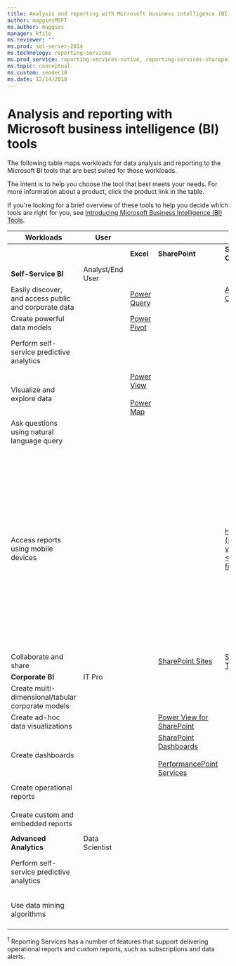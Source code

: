 ```yaml
---
title: Analysis and reporting with Microsoft business intelligence (BI) tools
author: maggiesMSFT
ms.author: maggies
manager: kfile
ms.reviewer: ""
ms.prod: sql-server-2014
ms.technology: reporting-services
ms.prod_service: reporting-services-native, reporting-services-sharepoint 
ms.topic: conceptual
ms.custom: seodec18
ms.date: 12/14/2018
---
```

# Analysis and reporting with Microsoft business intelligence (BI) tools

  The following table maps workloads for data analysis and reporting to the Microsoft BI tools that are best suited for those workloads.  
  
 The intent is to help you choose the tool that best meets your needs. For more information about a product, click the product link in the table.  
  
 If you're looking for a brief overview of these tools to help you decide which tools are right for you, see [Introducing Microsoft Business Intelligence (BI) Tools](https://www.digitalvidya.com/blog/introduction-to-microsoft-power-bi/).  
  
|Workloads|User|||BI Tools|||  
|---------------|----------|-|-|--------------|-|-|  
|||**Excel**|**SharePoint**|**SharePoint Online**|**Power BI**|**SQL Server**|  
|**Self-Service BI**|Analyst/End User||||||  
|Easily discover, and access public and corporate data||[Power Query](https://go.microsoft.com/fwlink/p/?LinkId=391845)||[Azure Data Catalog](https://azure.microsoft.com/services/data-catalog/)<br /><br />||  
|Create powerful data models||[Power Pivot](https://support.office.com/article/power-pivot-overview-and-learning-f9001958-7901-4caa-ad80-028a6d2432ed?ui=en-US&rs=en-US&ad=US)|||[Power BI Desktop](https://powerbi.microsoft.com/documentation/powerbi-desktop-get-the-desktop/)||  
|Perform self-service predictive analytics||||||[Data Mining Add-Ins for Excel](../analysis-services/data-mining-client-for-excel-sql-server-data-mining-add-ins.md)|  
|Visualize and explore data||[Power View](https://go.microsoft.com/fwlink/p/?LinkId=391847)<br /><br /> [Power Map](https://go.microsoft.com/fwlink/p/?LinkId=391848)|||||  
|Ask questions using natural language query|||||[Q & A](https://docs.microsoft.com/power-bi/consumer/end-user-q-and-a)||  
|Access reports using mobile devices||||[HTML 5 (supports viewing <10-MB files)](https://go.microsoft.com/fwlink/p/?LinkId=391853)|[HTML 5 (supports viewing <250 MB)](https://go.microsoft.com/fwlink/p/?LinkId=391854)<br /><br /> [Power BI mobile app on iOS devices](https://docs.microsoft.com/power-bi/consumer/mobile/mobile-iphone-app-get-started)<br /><br /> [Power BI mobile app on Android devices](https://docs.microsoft.com/power-bi/consumer/mobile/mobile-android-app-get-started) <br /><br />[Power BI mobile app for Windows 10](https://docs.microsoft.com/power-bi/consumer/mobile/mobile-windows-10-phone-app-get-started)||  
|Collaborate and share|||[SharePoint Sites](https://go.microsoft.com/fwlink/p/?LinkId=391849)|[SharePoint Team Sites](https://go.microsoft.com/fwlink/p/?LinkId=391850)|[Power BI Sites](https://docs.microsoft.com/power-bi/service-how-to-collaborate-distribute-dashboards-reports)||  
|**Corporate BI**|IT Pro||||||  
|Create multi-dimensional/tabular corporate models||||||[Analysis Services](../analysis-services/analysis-services.md)|  
|Create ad-hoc data visualizations|||[Power View for SharePoint](https://go.microsoft.com/fwlink/p/?LinkId=391858)||||  
|Create dashboards|||[SharePoint Dashboards](https://go.microsoft.com/fwlink/p/?LinkId=391859)<br /><br /> [PerformancePoint Services](https://technet.microsoft.com/library/ee424392.aspx)||||  
|Create operational reports||||||<sup>1</sup> [Reporting Services](create-deploy-and-manage-mobile-and-paginated-reports.md)|  
|Create custom and embedded reports||||||<sup>1</sup> [Reporting Services](create-deploy-and-manage-mobile-and-paginated-reports.md)|  
|**Advanced Analytics**|Data Scientist||||||  
|Perform self-service predictive analytics||||||[Data Mining Add-Ins for Excel](https://msdn.microsoft.com/library/dn282385\(v=sql.120\).aspx)|  
|Use data mining algorithms||||||[Data Mining in Analysis Services](https://technet.microsoft.com/library/bb510516\(v=sql.120\).aspx)|  
  
 <sup>1</sup> Reporting Services has a number of features that support delivering operational reports and custom reports, such as subscriptions and data alerts.